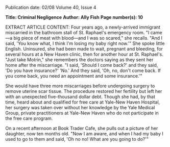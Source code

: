 Publication date: 02/08
Volume 40, Issue 4

**Title: Criminal Negligence**
**Author: Ally Fish**
**Page number(s): 10**

EXTRACT ARTICLE CONTENT:
Four years ago, a newly-arrived immigrant miscarried in the bathroom stall of St. Raphael's emergency room. "I came—a big piece of meat with blood—and I was so scared," she recalls. "And I said, 'You know what, I think I'm losing my baby right now.'" She spoke little English. Uninsured, she had been made to wait, pregnant and bleeding, for several hours at a New Haven clinic, then for another hour at St. Raphael's. "Just take Motrin," she remembers the doctors saying as they sent her home after the miscarriage. "I said, 'Should I come back?' and they said, 'Do you have insurance?' 'No.' And they said, 'Oh, no, don't come back. If you come back, you need an appointment and some insurance.'"

She would have three more miscarriages before undergoing surgery to remove uterine scar tissue. The procedure restored her fertility but left her with an unexpected five-thousand dollar debt. Though she had, by that time, heard about and qualified for free care at Yale-New Haven Hospital, her surgery was taken over without her knowledge by the Yale Medical Group, private practitioners at Yale-New Haven who do not participate in the free care program.

On a recent afternoon at Book Trader Cafe, she pulls out a picture of her daughter, now ten months old. "Now I am aware, and when I had my baby I used to go to them and said, 'Oh no no! What are you going to do?'"
